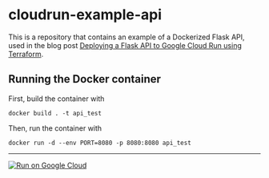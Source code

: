 # cloudrun-example-api
 
This is a repository that contains an example of a Dockerized Flask API, used in the blog post [Deploying a Flask API to Google Cloud Run using Terraform](https://fpgmaas.com/blog/deploying-a-flask-api-to-cloudrun).

## Running the Docker container

First, build the container with

```
docker build . -t api_test
```

Then, run the container with

```
docker run -d --env PORT=8080 -p 8080:8080 api_test
```

---

[![Run on Google
Cloud](https://deploy.cloud.run/button.svg)](https://deploy.cloud.run/?git_repo=https://github.com/fpgmaas/cloudrun-example-api.git)
